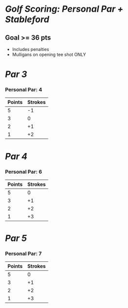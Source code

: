 # **_Golf Scoring: Personal Par + Stableford_**

## Goal >= 36 pts
* Includes penalties
* Mulligans on opening tee shot ONLY

# _Par 3_
### **Personal Par: 4**
| Points | Strokes |
| --- | --- |
| 5 | -1 |
| 3 |  0 |
| 2 | +1 |
| 1 | +2 |

# _Par 4_
### **Personal Par: 6**
| Points | Strokes |
| --- | --- |
| 5 | 0 |
| 3 | +1 |
| 2 | +2 |
| 1 | +3 |

# _Par 5_
### **Personal Par: 7**
| Points | Strokes |
| --- | --- |
| 5 | 0 |
| 3 | +1 |
| 2 | +2 |
| 1 | +3 |
